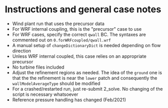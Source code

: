 # Instructions and general case notes

- Wind plant run that uses the precursor data
- For WRF internal coupling, this is the "precursor" case to use
- For WRF cases, specify the correct `qwall` BC. The syntaxes are commented out on `0.forWRFcoupled/qwall.wrf`
- A manual setup of `changeDictionaryDict` is needed depending on flow direction
- Unless WRF internal coupled, this case relies on an appropriate precursor
- No turbine files included
- Adjust the refinement regions as needed. The idea of the `ground` one is that the the refinement is near the `lower` patch and consequently the `wallModelAverageType` should be modified
- For a crashed/restarted run, just re-submit 2_solve. No changing of the script is necessary whatsoever
- Reference pressure handling has changed (Feb/2021)
